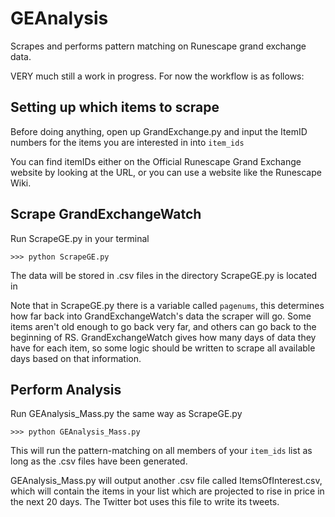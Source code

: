 # GEAnalysis
Scrapes and performs pattern matching on Runescape grand exchange data.

VERY much still a work in progress. For now the workflow is as follows:

## Setting up which items to scrape

Before doing anything, open up GrandExchange.py and input the ItemID numbers for the items you are interested in into `item_ids`

You can find itemIDs either on the Official Runescape Grand Exchange website by looking at the URL, or you can use a website like the Runescape Wiki.


## Scrape GrandExchangeWatch

Run ScrapeGE.py in your terminal

```
>>> python ScrapeGE.py
```

The data will be stored in .csv files in the directory ScrapeGE.py is located in

Note that in ScrapeGE.py there is a variable called `pagenums`, this determines how far back into GrandExchangeWatch's data the scraper will go. Some items aren't old enough to go back very far, and others can go back to the beginning of RS. GrandExchangeWatch gives how many days of data they have for each item, so some logic should be written to scrape all available days based on that information. 


## Perform Analysis

Run GEAnalysis_Mass.py the same way as ScrapeGE.py
```
>>> python GEAnalysis_Mass.py
```

This will run the pattern-matching on all members of your `item_ids` list as long as the .csv files have been generated. 

GEAnalysis_Mass.py will output another .csv file called ItemsOfInterest.csv, which will contain the items in your list which are projected to rise in price in the next 20 days. The Twitter bot uses this file to write its tweets.